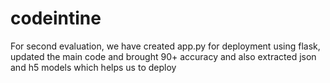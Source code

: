 # codeintine
For second evaluation, we have created app.py for deployment using flask, updated the main code and brought 90+ accuracy
and also extracted json and h5 models which helps us to deploy
